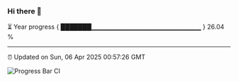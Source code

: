 ### Hi there 👋

⏳ Year progress { ███████▁▁▁▁▁▁▁▁▁▁▁▁▁▁▁▁▁▁▁▁▁▁▁ } 26.04 %

---

⏰ Updated on Sun, 06 Apr 2025 00:57:26 GMT

![Progress Bar CI](https://github.com/Shyam-Makwana/GitHub-Actions-Demo/workflows/Progress%20Bar%20CI/badge.svg)
